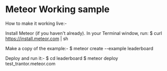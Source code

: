 Meteor Working sample
==================


How to make it working live:-


Install Meteor (if you haven't already). In your Terminal window, run:
$ curl https://install.meteor.com | sh


Make a copy of the example:-
$ meteor create --example leaderboard


Deploy and run it:-
$ cd leaderboard
$ meteor deploy test_trantor.meteor.com



